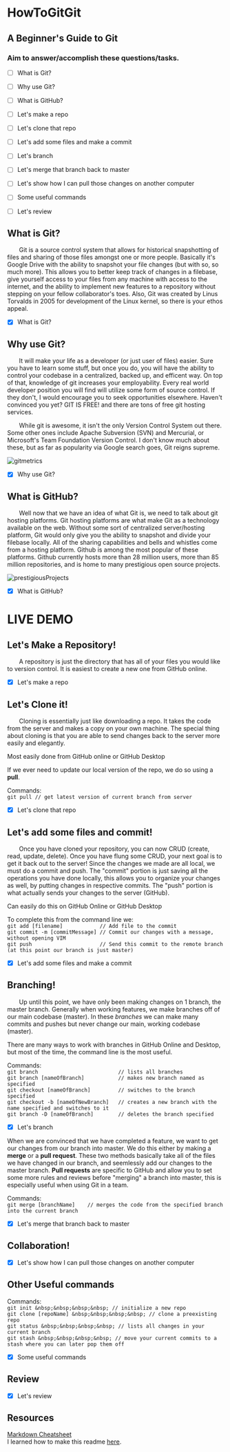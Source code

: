 # HowToGitGit
## A Beginner's Guide to Git

### Aim to answer/accomplish these questions/tasks.
- [ ] What is Git?
- [ ] Why use Git?
- [ ] What is GitHub?
- [ ] Let's make a repo
- [ ] Let's clone that repo
- [ ] Let's add some files and make a commit
- [ ] Let's branch
- [ ] Let's merge that branch back to master
- [ ] Let's show how I can pull those changes on another computer
- [ ] Some useful commands
- [ ] Let's review



## What is Git?

&nbsp;&nbsp;&nbsp;&nbsp;&nbsp;&nbsp;  Git is a source control system that allows for historical snapshotting of files and sharing of those files amongst one or more people. Basically it's Google Drive with the ability to snapshot your file changes (but with so, so much more). This allows you to better keep track of changes in a filebase, give yourself access to your files from any machine with access to the internet, and the ability to implement new features to a repository without stepping on your fellow collaborator's toes. Also, Git was created by Linus Torvalds in 2005 for development of the Linux kernel, so there is your ethos appeal.

- [X] What is Git?



## Why use Git?

&nbsp;&nbsp;&nbsp;&nbsp;&nbsp;&nbsp;  It will make your life as a developer (or just user of files) easier. Sure you have to learn some stuff, but once you do, you will have the ability to control your codebase in a centralized, backed up, and efficent way. On top of that, knowledge of git increases your employability. Every real world developer position you will find will utilize some form of source control. If they don't, I would encourage you to seek opportunities elsewhere. Haven't convinced you yet? GIT IS FREE! and there are tons of free git hosting services.


&nbsp;&nbsp;&nbsp;&nbsp;&nbsp;&nbsp; While git is awesome, it isn't the only Version Control System out there. Some other ones include Apache Subversion (SVN) and Mercurial, or Microsoft's Team Foundation Version Control. I don't know much about these, but as far as popularity via Google search goes, Git reigns supreme.

![gitmetrics](gitMetrics.png)


- [X] Why use Git?

## What is GitHub?

&nbsp;&nbsp;&nbsp;&nbsp;&nbsp;&nbsp; Well now that we have an idea of what Git is, we need to talk about git hosting platforms. Git hosting platforms are what make Git as a technology available on the web. Without some sort of centralized server/hosting platform, Git would only give you the ability to snapshot and divide your filebase locally. All of the sharing capabilities and bells and whistles come from a hosting platform. Github is among the most popular of these platforms. Github currently hosts more than 28 million users, more than 85 million repositories, and is home to many prestigious open source projects. 

![prestigiousProjects](gitHubProjects.png)

- [X] What is GitHub?

# LIVE DEMO

## Let's Make a Repository! 

&nbsp;&nbsp;&nbsp;&nbsp;&nbsp;&nbsp; A repository is just the directory that has all of your files you would like to version control. It is easiest to create a new one from GitHub online.

- [X] Let's make a repo

## Let's Clone it! 
&nbsp;&nbsp;&nbsp;&nbsp;&nbsp;&nbsp; Cloning is essentially just like downloading a repo. It takes the code from the server and makes a copy on your own machine. The special thing about cloning is that you are able to send changes back to the server more easily and elegantly.

Most easily done from GitHub online or GitHub Desktop

If we ever need to update our local version of the repo, we do so using a **pull**.

  Commands: <br/>
  `git pull // get latest version of current branch from server`<br/>

- [X] Let's clone that repo

## Let's add some files and commit!
&nbsp;&nbsp;&nbsp;&nbsp;&nbsp;&nbsp; Once you have cloned your repository, you can now CRUD (create, read, update, delete). Once you have flung some CRUD, your next goal is to get it back out to the server! Since the changes we made are all local, we must do a commit and push. The "commit" portion is just saving all the operations you have done locally, this allows you to organize your changes as well, by putting changes in respective commits. The "push" portion is what actually sends your changes to the server (GitHub).

  Can easily do this on GitHub Online or GitHub Desktop
  
  To complete this from the command line we:<br/>
    `git add [filename]            // Add file to the commit`<br/>
    `git commit -m [commitMessage] // Commit our changes with a message, without opening VIM`<br/>
    `git push                      // Send this commit to the remote branch (at this point our branch is just master)`<br/>

- [X] Let's add some files and make a commit

## Branching!
&nbsp;&nbsp;&nbsp;&nbsp;&nbsp;&nbsp; Up until this point, we have only been making changes on 1 branch, the master branch. Generally when working features, we make branches off of our main codebase (master). In these _branches_ we can make many commits and pushes but never change our main, working codebase (master). 

There are many ways to work with branches in GitHub Online and Desktop, but most of the time, the command line is the most useful.

  Commands:<br/>
  `git branch                          // lists all branches`<br/>
  `git branch [nameOfBranch]           // makes new branch named as specified`<br/>
  `git checkout [nameOfBranch]         // switches to the branch specified`<br/>
  `git checkout -b [nameOfNewBranch]   // creates a new branch with the name specified and switches to it`<br/>
  `git branch -D [nameOfBranch]        // deletes the branch specified`<br/>

- [X] Let's branch

When we are convinced that we have completed a feature, we want to get our changes from our branch into master. We do this either by making a **merge** or a **pull request**. These two methods basically take all of the files we have changed in our branch, and seemlessly add our changes to the master branch. **Pull requests** are specific to GitHub and allow you to set some more rules and reviews before "merging" a branch into master, this is especially useful when using Git in a team.

  Commands:<br/>
  `git merge [branchName]    // merges the code from the specified branch into the current branch`<br/>
  
- [X] Let's merge that branch back to master


## Collaboration!

- [X] Let's show how I can pull those changes on another computer



## Other Useful commands
Commands:<br/>
`git init &nbsp;&nbsp;&nbsp;&nbsp; // initialize a new repo`<br/> 
`git clone [repoName] &nbsp;&nbsp;&nbsp;&nbsp; // clone a preexisting repo`<br/>
`git status &nbsp;&nbsp;&nbsp;&nbsp; // lists all changes in your current branch`<br/>
`git stash &nbsp;&nbsp;&nbsp;&nbsp; // move your current commits to a stash where you can later pop them off`<br/>

- [X] Some useful commands

## Review

- [X] Let's review


## Resources

[Markdown Cheatsheet](https://github.com/adam-p/markdown-here/wiki/Markdown-Cheatsheet)<br/>
I learned how to make this readme [here](https://help.github.com/articles/basic-writing-and-formatting-syntax/#links).<br/>
